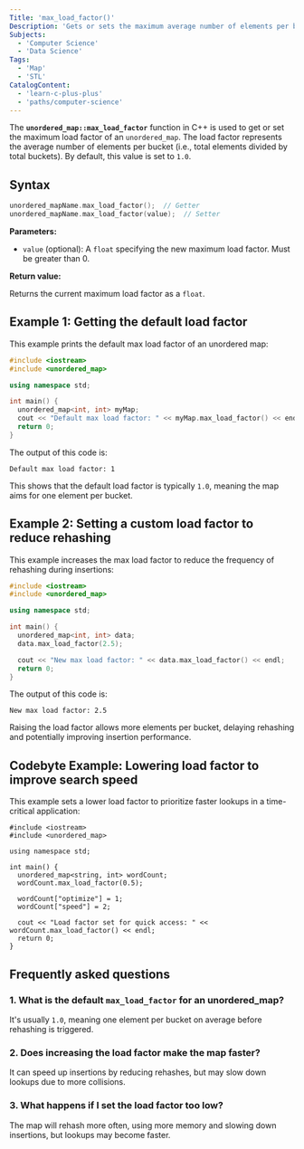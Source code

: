 ```yaml
---
Title: 'max_load_factor()'
Description: 'Gets or sets the maximum average number of elements per bucket before rehashing occurs in an unordered map.'
Subjects:
  - 'Computer Science'
  - 'Data Science'
Tags:
  - 'Map'
  - 'STL'
CatalogContent:
  - 'learn-c-plus-plus'
  - 'paths/computer-science'
---
```


The **`unordered_map::max_load_factor`** function in C++ is used to get or set the maximum load factor of an `unordered_map`. The load factor represents the average number of elements per bucket (i.e., total elements divided by total buckets). By default, this value is set to `1.0`.

## Syntax

```cpp
unordered_mapName.max_load_factor();  // Getter
unordered_mapName.max_load_factor(value);  // Setter
```

**Parameters:**

* `value` (optional): A `float` specifying the new maximum load factor. Must be greater than 0.

**Return value:**

Returns the current maximum load factor as a `float`.

## Example 1: Getting the default load factor

This example prints the default max load factor of an unordered map:

```cpp
#include <iostream>
#include <unordered_map>

using namespace std;

int main() {
  unordered_map<int, int> myMap;
  cout << "Default max load factor: " << myMap.max_load_factor() << endl;
  return 0;
}
```

The output of this code is:

```shell
Default max load factor: 1
```

This shows that the default load factor is typically `1.0`, meaning the map aims for one element per bucket.

## Example 2: Setting a custom load factor to reduce rehashing

This example increases the max load factor to reduce the frequency of rehashing during insertions:

```cpp
#include <iostream>
#include <unordered_map>

using namespace std;

int main() {
  unordered_map<int, int> data;
  data.max_load_factor(2.5);

  cout << "New max load factor: " << data.max_load_factor() << endl;
  return 0;
}
```

The output of this code is:

```shell
New max load factor: 2.5
```

Raising the load factor allows more elements per bucket, delaying rehashing and potentially improving insertion performance.

## Codebyte Example: Lowering load factor to improve search speed

This example sets a lower load factor to prioritize faster lookups in a time-critical application:

```codebye/cpp
#include <iostream>
#include <unordered_map>

using namespace std;

int main() {
  unordered_map<string, int> wordCount;
  wordCount.max_load_factor(0.5);

  wordCount["optimize"] = 1;
  wordCount["speed"] = 2;

  cout << "Load factor set for quick access: " << wordCount.max_load_factor() << endl;
  return 0;
}
```

## Frequently asked questions

### 1. What is the default `max_load_factor` for an unordered\_map?

It's usually `1.0`, meaning one element per bucket on average before rehashing is triggered.

### 2. Does increasing the load factor make the map faster?

It can speed up insertions by reducing rehashes, but may slow down lookups due to more collisions.

### 3. What happens if I set the load factor too low?

The map will rehash more often, using more memory and slowing down insertions, but lookups may become faster.
